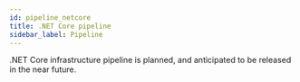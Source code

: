 ```yaml
---
id: pipeline_netcore
title: .NET Core pipeline
sidebar_label: Pipeline
---
```


.NET Core infrastructure pipeline is planned, and anticipated to be released in the near future.


